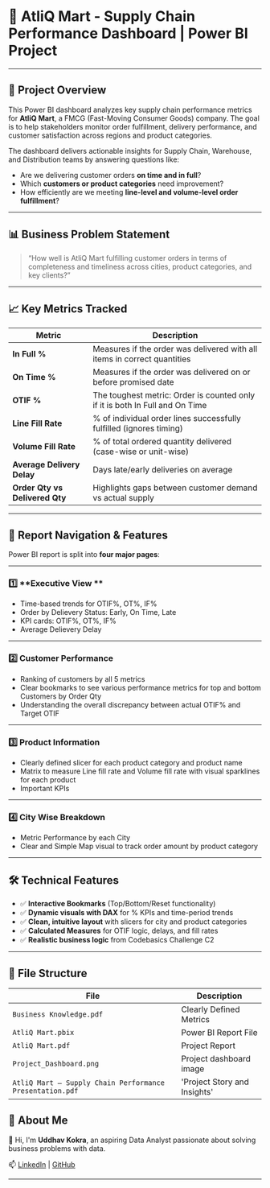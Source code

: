 # 🛒 AtliQ Mart - Supply Chain Performance Dashboard | Power BI Project
---

## 📌 Project Overview

This Power BI dashboard analyzes key supply chain performance metrics for **AtliQ Mart**, a FMCG (Fast-Moving Consumer Goods) company. The goal is to help stakeholders monitor order fulfillment, delivery performance, and customer satisfaction across regions and product categories.

The dashboard delivers actionable insights for Supply Chain, Warehouse, and Distribution teams by answering questions like:

- Are we delivering customer orders **on time and in full**?
- Which **customers or product categories** need improvement?
- How efficiently are we meeting **line-level and volume-level order fulfillment**?

---

## 📊 Business Problem Statement

> “How well is AtliQ Mart fulfilling customer orders in terms of completeness and timeliness across cities, product categories, and key clients?”

---

## 📈 Key Metrics Tracked

| Metric | Description |
|--------|-------------|
| **In Full %** | Measures if the order was delivered with all items in correct quantities |
| **On Time %** | Measures if the order was delivered on or before promised date |
| **OTIF %** | The toughest metric: Order is counted only if it is both In Full and On Time |
| **Line Fill Rate** | % of individual order lines successfully fulfilled (ignores timing) |
| **Volume Fill Rate** | % of total ordered quantity delivered (case-wise or unit-wise) |
| **Average Delivery Delay** | Days late/early deliveries on average |
| **Order Qty vs Delivered Qty** | Highlights gaps between customer demand vs actual supply |

---

## 🧭 Report Navigation & Features

Power BI report is split into **four major pages**:

---

### 1️⃣ **Executive View **

- Time-based trends for OTIF%, OT%, IF%
- Order by Delievery Status: Early, On Time, Late
- KPI cards: OTIF%, OT%, IF%
- Average Delievery Delay

---

### 2️⃣ **Customer Performance**

- Ranking of customers by all 5 metrics 
- Clear bookmarks to see various performance metrics for top and bottom Customers by Order Qty
- Understanding the overall discrepancy between actual OTIF% and Target OTIF

---

### 3️⃣ **Product Information**

- Clearly defined slicer for each product category and product name
- Matrix to measure Line fill rate and Volume fill rate with visual sparklines for each product
- Important KPIs

---
### 4️⃣ **City Wise Breakdown**

- Metric Performance by each City
- Clear and Simple Map visual to track order amount by product category

---

## 🛠 Technical Features

- ✅ **Interactive Bookmarks** (Top/Bottom/Reset functionality)
- ✅ **Dynamic visuals with DAX** for % KPIs and time-period trends
- ✅ **Clean, intuitive layout** with slicers for city and product categories
- ✅ **Calculated Measures** for OTIF logic, delays, and fill rates
- ✅ **Realistic business logic** from Codebasics Challenge C2

---

## 📁 File Structure

| File | Description |
|------|-------------|
| `Business Knowledge.pdf` | Clearly Defined Metrics |
| `AtliQ Mart.pbix` | Power BI Report File |
| `AtliQ Mart.pdf` | Project Report  |
| `Project_Dashboard.png` | Project dashboard image |
| `AtliQ Mart – Supply Chain Performance Presentation.pdf` | 'Project Story and Insights' |

## 🙋 About Me

👋 Hi, I'm **Uddhav Kokra**, an aspiring Data Analyst passionate about solving business problems with data.

📫 [LinkedIn](https://www.linkedin.com/in/uddhavkokra) | [GitHub](https://github.com/Ukvk1718)

---
